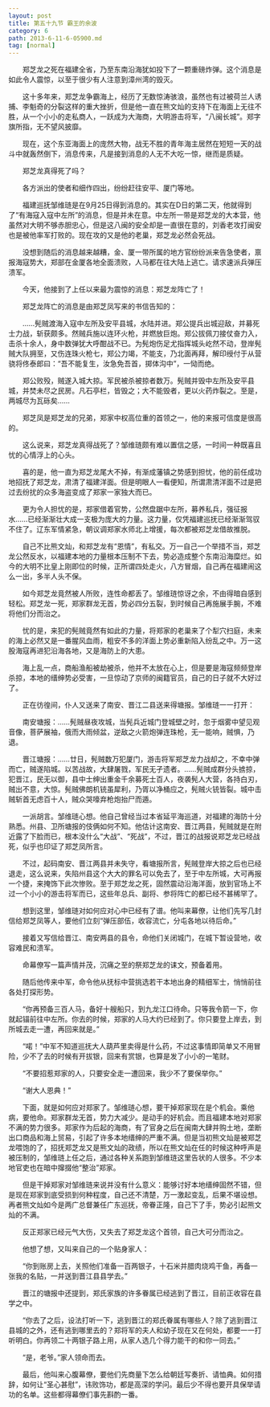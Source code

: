 ```yaml
---
layout: post
title: 第五十九节 霸王的余波
category: 6
path: 2013-6-11-6-05900.md
tag: [normal]
---
```


　　郑芝龙之死在福建全省，乃至东南沿海犹如投下了一颗重磅炸弹。这个消息是如此令人震惊，以至于很少有人注意到漳州湾的毁灭。

　　这十多年来，郑芝龙争霸海上，经历了无数惊涛骇浪，虽然也有过被荷兰人诱捕、李魁奇的分裂这样的重大挫折，但是他一直在熊文灿的支持下在海面上无往不胜，从一个小小的走私商人，一跃成为大海商，大明游击将军，“八闽长城”。郑字旗所指，无不望风披靡。

　　现在，这个东亚海面上的庞然大物，战无不胜的青年海主居然在短短一天的战斗中就轰然倒下，消息传来，凡是接到消息的人无不大吃一惊，继而是质疑。

　　郑芝龙真得死了吗？

　　各方派出的使者和细作四出，纷纷赶往安平、厦门等地。

　　福建巡抚邹维琏是在9月25日得到消息的。其实在D日的第二天，他就得到了“有海寇入寇中左所”的消息，但是并未在意。中左所一带是郑芝龙的大本营，他虽然对大明不够赤胆忠心，但是这八闽的安全却是一直很在意的，刘香老攻打闽安也是被他率军打败的。现在攻的又是他的老巢，郑芝龙必然会死战。

　　没想到随后的消息越来越糟，金、厦一带所属的地方官纷纷派来告急使者，禀报海寇势大，郑部在金厦各地全面溃败，人马都在往大陆上逃亡。请求速派兵弹压溃军。

　　今天，他接到了上任以来最为震惊的消息：郑芝龙阵亡了！

　　郑芝龙阵亡的消息是由郑芝凤写来的书信告知的：

　　……髡贼渡海入寇中左所及安平县城，水陆并进。郑公提兵出城迎敌，并募死士力战，斩获颇多。然贼兵施以连环火枪，并燃放巨炮。郑公拔佩刀接仗奋力入，击杀十余人，身中数弹犹大呼酣战不已。为髡炮伤足尤指挥城头屹然不动，登岸髡贼大队拥至，又伤连珠火枪七，郑公力竭，不能支，乃北面再拜，解印绶付于从营骁将佟泰郎曰：“吾不能复生，汝急免吾首，掷体沟中”，一恸而绝。

　　郑公败殁，贼遂入城大掠。军民被杀被掠者数万。髡贼并毁中左所及安平县城，并焚未尽之民房。凡石亭栏，皆毁之；大不能毁者，更以火药炸裂之。至是，两城尽为瓦砾矣……

　　郑芝凤是郑芝龙的兄弟，郑家中权高位重的首领之一，他的来报可信度是很高的。

　　这么说来，郑芝龙真得战死了？邹维琏颇有难以置信之感，一时间一种既喜且忧的心情浮上的心头。

　　喜的是，他一直为郑芝龙尾大不掉，有渐成藩镇之势感到担忧，他的前任成功地招抚了郑芝龙，肃清了福建洋面。但是明眼人一看便知，所谓肃清洋面不过是把过去纷扰的众多海盗变成了郑家一家独大而已。

　　更为令人担忧的是，郑家借着官势，公然盘踞中左所，募养私兵，强征报水……已经渐渐壮大成一支极为庞大的力量。这力量，仅凭福建巡抚已经渐渐驾驭不住了。辽东军情紧急，朝议调郑家水师北上增援，每次都被郑芝龙借故推脱。

　　自己不比熊文灿，和郑芝龙有“恩情”，有私交。万一自己一个举措不当，郑芝龙公然反水，以福建本地的力量根本压制不下去，势必造成整个东南沿海糜烂。如今的大明不比皇上刚即位的时候，正所谓四处走火，八方冒烟，自己再在福建闹这么一出，多半人头不保。

　　如今郑芝龙竟然被人所败，连性命都丢了。邹维琏惊讶之余，不由得暗自感到轻松。郑芝龙一死，郑家群龙无首，势必四分五裂，到时候自己再施展手腕，不难将他们分而治之。

　　忧的是，来犯的髡贼竟然有如此的力量，将郑家的老巢来了个犁穴扫庭，未来的海上必然又是一番腥风血雨，粗安不多的洋面上势必重新陷入纷乱之中。万一这股海寇再进犯沿海各地，又是海防上的大患。

　　海上乱一点，商船渔船被劫被杀，他并不太放在心上，但是要是海寇频频登岸杀掠，本地的缙绅势必受害，一旦惊动了京师的闽籍官员，自己的日子就不大好过了。

　　正在彷徨间，仆人又送来了南安、晋江二县送来得塘报。邹维琏一一打开：

　　南安塘报：……髡贼昼夜攻城，当髡兵近城门登城壁之时，忽于烟雾中望见观音像，菩萨展袖，俄而大雨倾盆，逆敌之火箭炮弹连珠枪，无一能响，贼惧，乃退。

　　晋江塘报：……廿日，髡贼数万犯厦门，游击将军郑芝龙力战却之，不幸中弹而亡，贼遂陷城。以苦战故，大肆屠戮，军民无孑遗者。……髡贼成群分头掳掠，犯晋江，民无以御，县中士绅出重金千余募死士百人，夜袭髡人大营，各持白刃，贼出不意，大惊。髡贼佛朗机铳虽犀利，乃胥以净桶应之，髡贼火铳皆裂。城中击贼斩首无虑百十人，贼众哭嚎弃枪炮抬尸而遁。

　　一派胡言。邹维琏心想。他自己曾经当过本省延平海巡道，对福建的海防十分熟悉。州县、卫所塘报的伎俩如何不知。他估计这南安、晋江两县，髡贼就是在附近露了下脸而已，根本没什么“大战”、“死战”，不过，晋江的战报说郑芝龙已经战死，似乎也印证了郑芝凤所言。

　　不过，起码南安、晋江两县并未失守，看塘报所言，髡贼登岸大掠之后也已经退走，这么说来，失陷州县这个大大的罪名可以免去了，至于中左所城，大可再报一个捷，来掩饰下此次惨败。至于郑芝龙之死，固然震动沿海洋面，放到官场上不过一个小小的游击将军而已，这些年总兵、副将、参将阵亡的都已经不甚稀罕了。

　　想到这里，邹维琏对如何应对心中已经有了谱。他叫来幕僚，让他们先写几封信给郑芝凤等人，要他们立刻“弹压部伍，收容流亡，分屯各地以待后命。”

　　接着又写信给晋江、南安两县的县令，命他们关闭城门，在城下暂设营地，收容难民和溃军。

　　命幕僚写一篇声情并茂，沉痛之至的祭郑芝龙的诔文，预备着用。

　　随后他传来中军，命令他从抚标中营挑选若干本地出身的精细军士，悄悄前往各处打探形势。

　　“你再预备三百人马，备好十艘船只，到九龙江口待命。只等我令箭一下，你就起锚前往中左所。你去的时候，郑家的人马大约已经到了。你只要登上岸去，到所城去走一遭，再回来就是。”

　　“喏！”中军不知道巡抚大人葫芦里卖得是什么药，不过这事情即简单又不用冒险，少不了去的时候有开拔银，回来有赏银，也算是发了小小的一笔财。

　　“不要招惹郑家的人，只要安全走一遭回来，我少不了要保举你。”

　　“谢大人恩典！”

　　下面，就是如何应对郑家了。邹维琏心想，要干掉郑家现在是个机会。乘他病，要他命。郑家群龙无首，势力大减少。是动手的好机会。而且福建本地对郑家不满的势力很多。郑家作为后起的海商，有了官身之后在闽南大肆并购土地，垄断出口商品和海上贸易，引起了许多本地缙绅的严重不满。但是当初熊文灿是被郑芝龙喂饱的了，招抚郑芝龙又是熊文灿的政绩，所以在熊文灿在任的时候这种呼声是被压制的，邹维琏上任之后，通过各种关系跑到邹维琏这里告状的人很多。不少本地官吏也在暗中撺掇他“整治”郑家。

　　但是干掉郑家对邹维琏来说并没有什么意义：能够讨好本地缙绅固然不错，但是现在郑家到底受损到何种程度，自己还不清楚，万一激起变乱，后果不堪设想。再者熊文灿如今是两广总督兼任广东巡抚，帝眷正隆，自己下了手，势必引起熊文灿的不满。

　　反正郑家已经元气大伤，又失去了郑芝龙这个首领，自己大可分而治之。

　　他想了想，又叫来自己的一个贴身家人：

　　“你到账房上去，关照他们准备一百两银子，十石米并腊肉烧鸡干鱼，再备一张我的名贴，一并送到晋江县县学去。”

　　晋江的塘报中还提到，郑氏家族的许多眷属已经逃到了晋江，目前正收容在县学之中。

　　“你去了之后，设法打听一下，逃到晋江的郑氏眷属有哪些人？除了逃到晋江县城的之外，还有逃到哪里去的？郑将军的夫人和幼子现在又在何处，都要一一打听明白。你再领二十两银子路上用，从家人选几个得力能干的和你一同去。”

　　“是，老爷。”家人领命而去。

　　最后，他叫来心腹幕僚，要他们先商量下怎么给朝廷写奏折、请恤典。如何措辞，如何让“圣心甚慰”，讳败饰功，都是高深的学问。最后少不得也要开具保举请功的名单。这些都得幕僚们事先斟酌一番。
